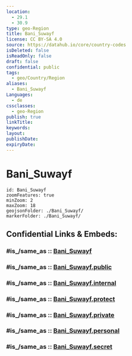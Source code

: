 ```yaml
---
location:
  - 29.1
  - 30.9
type: geo-Region
title: Bani_Suwayf
license: CC BY-SA 4.0
source: https://datahub.io/core/country-codes
isDeleted: false
isReadOnly: false
draft: false
confidential: public
tags:
  - geo/Country/Region
aliases:
  - Bani_Suwayf
Languages:
  - de
cssclasses:
  - geo-Region
publish: true
linkTitle:
keywords:
layout:
publishDate:
expiryDate:
---
```


# Bani_Suwayf

```leaflet
id: Bani_Suwayf
zoomFeatures: true 
minZoom: 2 
maxZoom: 18
geojsonFolder: ./Bani_Suwayf/
markerFolder: ./Bani_Suwayf/
```


## Confidential Links & Embeds: 

### #is_/same_as :: [Bani_Suwayf](/_Standards/Earth/Continent/Africa/Africa~North/Egypt/governorates~Egypt/Bani_Suwayf.md) 

### #is_/same_as :: [Bani_Suwayf.public](/_public/Earth/Continent/Africa/Africa~North/Egypt/governorates~Egypt/Bani_Suwayf.public.md) 

### #is_/same_as :: [Bani_Suwayf.internal](/_internal/Earth/Continent/Africa/Africa~North/Egypt/governorates~Egypt/Bani_Suwayf.internal.md) 

### #is_/same_as :: [Bani_Suwayf.protect](/_protect/Earth/Continent/Africa/Africa~North/Egypt/governorates~Egypt/Bani_Suwayf.protect.md) 

### #is_/same_as :: [Bani_Suwayf.private](/_private/Earth/Continent/Africa/Africa~North/Egypt/governorates~Egypt/Bani_Suwayf.private.md) 

### #is_/same_as :: [Bani_Suwayf.personal](/_personal/Earth/Continent/Africa/Africa~North/Egypt/governorates~Egypt/Bani_Suwayf.personal.md) 

### #is_/same_as :: [Bani_Suwayf.secret](/_secret/Earth/Continent/Africa/Africa~North/Egypt/governorates~Egypt/Bani_Suwayf.secret.md)


